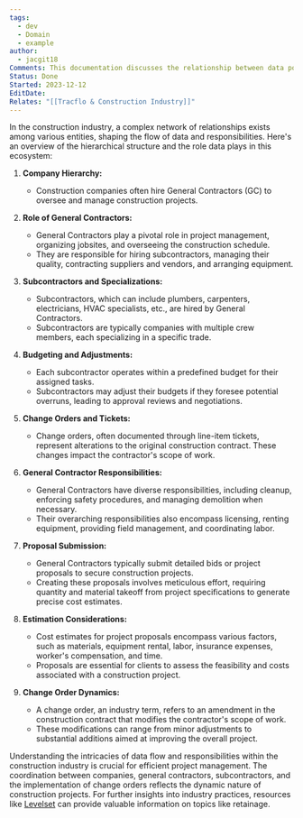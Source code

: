 ```yaml
---
tags:
  - dev
  - Domain
  - example
author:
  - jacgit18
Comments: This documentation discusses the relationship between data point in the construction industry.
Status: Done
Started: 2023-12-12
EditDate: 
Relates: "[[Tracflo & Construction Industry]]"
---
```

In the construction industry, a complex network of relationships exists among various entities, shaping the flow of data and responsibilities. Here's an overview of the hierarchical structure and the role data plays in this ecosystem:

1. **Company Hierarchy:**
   - Construction companies often hire General Contractors (GC) to oversee and manage construction projects.

2. **Role of General Contractors:**
   - General Contractors play a pivotal role in project management, organizing jobsites, and overseeing the construction schedule.
   - They are responsible for hiring subcontractors, managing their quality, contracting suppliers and vendors, and arranging equipment.

3. **Subcontractors and Specializations:**
   - Subcontractors, which can include plumbers, carpenters, electricians, HVAC specialists, etc., are hired by General Contractors.
   - Subcontractors are typically companies with multiple crew members, each specializing in a specific trade.

4. **Budgeting and Adjustments:**
   - Each subcontractor operates within a predefined budget for their assigned tasks.
   - Subcontractors may adjust their budgets if they foresee potential overruns, leading to approval reviews and negotiations.

5. **Change Orders and Tickets:**
   - Change orders, often documented through line-item tickets, represent alterations to the original construction contract. These changes impact the contractor's scope of work.

6. **General Contractor Responsibilities:**
   - General Contractors have diverse responsibilities, including cleanup, enforcing safety procedures, and managing demolition when necessary.
   - Their overarching responsibilities also encompass licensing, renting equipment, providing field management, and coordinating labor.

7. **Proposal Submission:**
   - General Contractors typically submit detailed bids or project proposals to secure construction projects.
   - Creating these proposals involves meticulous effort, requiring quantity and material takeoff from project specifications to generate precise cost estimates.

8. **Estimation Considerations:**
   - Cost estimates for project proposals encompass various factors, such as materials, equipment rental, labor, insurance expenses, worker's compensation, and time.
   - Proposals are essential for clients to assess the feasibility and costs associated with a construction project.

9. **Change Order Dynamics:**
   - A change order, an industry term, refers to an amendment in the construction contract that modifies the contractor's scope of work.
   - These modifications can range from minor adjustments to substantial additions aimed at improving the overall project.

Understanding the intricacies of data flow and responsibilities within the construction industry is crucial for efficient project management. The coordination between companies, general contractors, subcontractors, and the implementation of change orders reflects the dynamic nature of construction projects. For further insights into industry practices, resources like [Levelset](https://www.levelset.com/retainage/) can provide valuable information on topics like retainage.